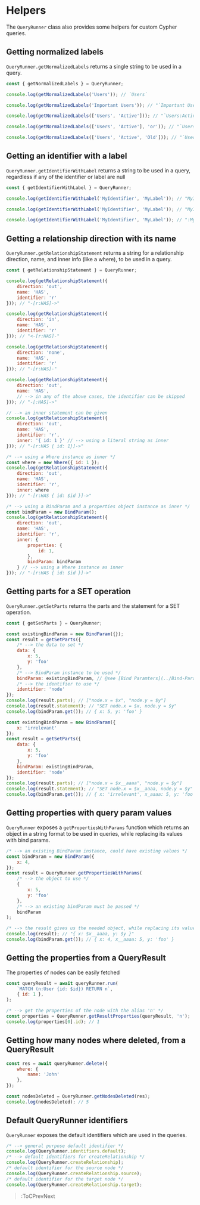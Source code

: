 # Helpers

The `QueryRunner` class also provides some helpers for custom Cypher queries.

## Getting normalized labels
`QueryRunner.getNormalizedLabels` returns a single string to be used in a query.
```js
const { getNormalizedLabels } = QueryRunner;

console.log(getNormalizedLabels('Users')); // `Users`

console.log(getNormalizedLabels('Important Users')); // "`Important Users`"

console.log(getNormalizedLabels(['Users', 'Active'])); // "`Users:Active`"

console.log(getNormalizedLabels(['Users', 'Active'], 'or')); // "`Users|Active`"

console.log(getNormalizedLabels(['Users', 'Active', 'Old'])); // "`Users:Active:Old`"
```

## Getting an identifier with a label
`QueryRunner.getIdentifierWithLabel` returns a string to be used in a query, regardless if any of the identifier or label are null
```js
const { getIdentifierWithLabel } = QueryRunner;

console.log(getIdentifierWithLabel('MyIdentifier', 'MyLabel')); // "MyIdentifier:MyLabel"

console.log(getIdentifierWithLabel('MyIdentifier', 'MyLabel')); // "MyIdentifier"

console.log(getIdentifierWithLabel('MyIdentifier', 'MyLabel')); // ":MyLabel"
```

## Getting a relationship direction with its name
`QueryRunner.getRelationshipStatement` returns a string for a relationship direction, name, and inner info (like a where), to be used in a query.
```js
const { getRelationshipStatement } = QueryRunner;

console.log(getRelationshipStatement({
    direction: 'out',
    name: 'HAS',
    identifier: 'r'
})); // "-[r:HAS]->"

console.log(getRelationshipStatement({
    direction: 'in',
    name: 'HAS',
    identifier: 'r'
})); // "<-[r:HAS]-"

console.log(getRelationshipStatement({
    direction: 'none',
    name: 'HAS',
    identifier: 'r'
})); // "-[r:HAS]-"

console.log(getRelationshipStatement({
    direction: 'out',
    name: 'HAS',
    // --> in any of the above cases, the identifier can be skipped
})); // "-[:HAS]->"

// --> an inner statement can be given
console.log(getRelationshipStatement({
    direction: 'out',
    name: 'HAS',
    identifier: 'r',
    inner: '{ id: 1 }' // --> using a literal string as inner
})); // "-[r:HAS { id: 1}]->"

/* --> using a Where instance as inner */
const where = new Where({ id: 1 });
console.log(getRelationshipStatement({
    direction: 'out',
    name: 'HAS',
    identifier: 'r',
    inner: where 
})); // "-[r:HAS { id: $id }]->"

/* --> using a BindParam and a properties object instance as inner */
const bindParam = new BindParam();
console.log(getRelationshipStatement({
    direction: 'out',
    name: 'HAS',
    identifier: 'r',
    inner: {
        properties: {
            id: 1,
        },
        bindParam: bindParam
    } // --> using a Where instance as inner
})); // "-[r:HAS { id: $id }]->"
```

## Getting parts for a SET operation
`QueryRunner.getSetParts` returns the parts and the statement for a SET operation.
```js
const { getSetParts } = QueryRunner;

const existingBindParam = new BindParam({});
const result = getSetParts({
    /* --> the data to set */
    data: {
        x: 5,
        y: 'foo'
    },
    /* --> BindParam instance to be used */
    bindParam: existingBindParam, // @see [Bind Paramters](../Bind-Parameters)
    /* --> the identifier to use */
    identifier: 'node'
});
console.log(result.parts); // ["node.x = $x", "node.y = $y"]
console.log(result.statement); // "SET node.x = $x, node.y = $y"
console.log(bindParam.get()); // { x: 5, y: 'foo' }

const existingBindParam = new BindParam({
    x: 'irrelevant'
});
const result = getSetParts({
    data: {
        x: 5,
        y: 'foo'
    },
    bindParam: existingBindParam,
    identifier: 'node'
});
console.log(result.parts); // ["node.x = $x__aaaa", "node.y = $y"]
console.log(result.statement); // "SET node.x = $x__aaaa, node.y = $y"
console.log(bindParam.get()); // { x: 'irrelevant', x_aaaa: 5, y: 'foo' }
```

## Getting properties with query param values

`QueryRunner` exposes a `getPropertiesWithParams` function which returns an object in a string format to be used in queries, while replacing its values with bind params.

```js
/* --> an existing BindParam instance, could have existing values */
const bindParam = new BindParam({
    x: 4,
});
const result = QueryRunner.getPropertiesWithParams(
    /* --> the object to use */
    {
        x: 5,
        y: 'foo'
    },
    /* --> an existing bindParam must be passed */
    bindParam
);

/* --> the result gives us the needed object, while replacing its values with the appropriate bind param */
console.log(result); // "{ x: $x__aaaa, y: $y }"
console.log(bindParam.get()); // { x: 4, x__aaaa: 5, y: 'foo' }
```

## Getting the properties from a QueryResult
The properties of nodes can be easily fetched
```js
const queryResult = await queryRunner.run(
    `MATCH (n:User {id: $id}) RETURN n`,
    { id: 1 },
);

/* --> get the properties of the node with the alias 'n' */
const properties = QueryRunner.getResultProperties(queryResult, 'n');
console.log(properties[0].id); // 1
```

## Getting how many nodes where deleted, from a QueryResult
```js
const res = await queryRunner.delete({
    where: {
        name: 'John'
    },
});

const nodesDeleted = QueryRunner.getNodesDeleted(res);
console.log(nodesDeleted); // 5
```

## Default QueryRunner identifiers

`QueryRunner` exposes the default identifiers which are used in the queries.

```js
/* --> general purpose default identifier */
console.log(QueryRunner.identifiers.default);
/* --> default identifiers for createRelationship */
console.log(QueryRunner.createRelationship);
/* default identifier for the source node */
console.log(QueryRunner.createRelationship.source);
/* default identifier for the target node */
console.log(QueryRunner.createRelationship.target);
```

> :ToCPrevNext